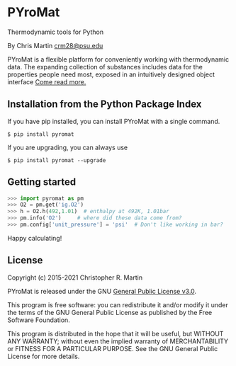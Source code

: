 # PYroMat

Thermodynamic tools for Python

By Chris Martin [crm28@psu.edu](mailto:crm28@psu.edu)

PYroMat is a flexible platform for conveniently working with thermodynamic data.  The expanding collection of substances includes data for the properties people need most, exposed in an intuitively designed object interface [Come read more.](www.pyromat.org)

## Installation from the Python Package Index
If you have pip installed, you can install PYroMat with a single command.
```
$ pip install pyromat 
```
If you are upgrading, you can always use
```
$ pip install pyromat --upgrade
```

## Getting started
```python
>>> import pyromat as pm
>>> O2 = pm.get('ig.O2')
>>> h = O2.h(492,1.01)  # enthalpy at 492K, 1.01bar
>>> pm.info('O2')     # where did these data come from?
>>> pm.config['unit_pressure'] = 'psi'  # Don't like working in bar?
```

Happy calculating!

## License
Copyright (c) 2015-2021 Christopher R. Martin

PYroMat is released under the GNU [General Public License v3.0](http://www.gnu.org/licenses/gpl-3.0.en.html).

This program is free software: you can redistribute it and/or modify it under the terms of the GNU General Public License as published by the Free Software Foundation.

This program is distributed in the hope that it will be useful, but WITHOUT ANY WARRANTY; without even the implied warranty of MERCHANTABILITY or FITNESS FOR A PARTICULAR PURPOSE.  See the GNU General Public License for more details.

